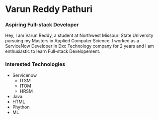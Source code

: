 
# Varun Reddy Pathuri
### Aspiring Full-stack Developer

Hey, I am Varun Reddy, a student at Northwest Missouri State University pursuing my Masters in Applied Computer Science. I worked as a ServiceNow Developer in Dxc Technology company for 2 years and I am enthusiastic to learn Full-stack Developement.

### Interested Technologies
* Servicenow
  * ITSM
  * ITOM
  * HRSM
* Java
* HTML
* Phython
* ML



